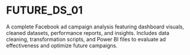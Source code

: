 # FUTURE_DS_01
A complete Facebook ad campaign analysis featuring dashboard visuals, cleaned datasets, performance reports, and insights. Includes data cleaning, transformation scripts, and Power BI files to evaluate ad effectiveness and optimize future campaigns.
